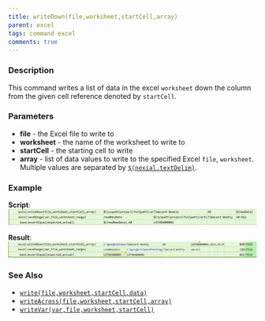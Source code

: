 ```yaml
---
title: writeDown(file,worksheet,startCell,array)
parent: excel
tags: command excel
comments: true
---
```



### Description
This command writes a list of data in the excel `worksheet` down the column from the given cell reference denoted by 
`startCell`.


### Parameters
- **file** - the Excel file to write to
- **worksheet** - the name of the worksheet to write to
- **startCell** - the starting cell to write
- **array** - list of data values to write to the specified Excel `file`, `worksheet`.  Multiple values are separated by 
  [`$(nexial.textDelim)`](../../systemvars/index#nexial.textDelim).


### Example
**Script**:<br/>
![](image/writeDown_01.png)

**Result**:<br/>
![](image/writeDown_02.png)


### See Also
- [`write(file,worksheet,startCell,data)`](write(file,worksheet,startCell,data))
- [`writeAcross(file,worksheet,startCell,array)`](writeAcross(file,worksheet,startCell,array))
- [`writeVar(var,file,worksheet,startCell)`](writeVar(var,file,worksheet,startCell))
